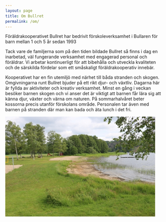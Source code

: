```yaml
---
layout: page
title: Om Bullret
permalink: /om/
---
```


Föräldrakooperativet Bullret har bedrivit förskoleverksamhet i Bullaren för barn mellan 1 och 5 år sedan 1993

Tack vare de familjerna som på den tiden bildade Bullret så finns i dag en inarbetad, väl fungerande verksamhet med engagerad personal och föräldrar. Vi arbetar kontinuerligt för att bibehålla och utveckla kvaliteten och de särskilda fördelar som ett småskaligt föräldrakooperativ innebär.

Kooperativet har en fin utemiljö med närhet till båda stranden och skogen. Omgivningarna runt Bullret bjuder på ett rikt djur- och växtliv. Dagarna här är fyllda av aktiviteter och kreativ verksamhet. Minst en gång i veckan besöker barnen skogen och vi anser det är viktigt att barnen får lära sig att känna djur, växter och värna om naturen. På sommarhalvåret beter kossorna precis utanför förskolans område. Personalen tar även med barnen på stranden där man kan bada och äta lunch i det fri. 

![Vy över stranden juni 2016. Bild av Tom Wollecki](/img/badplats.jpg)
